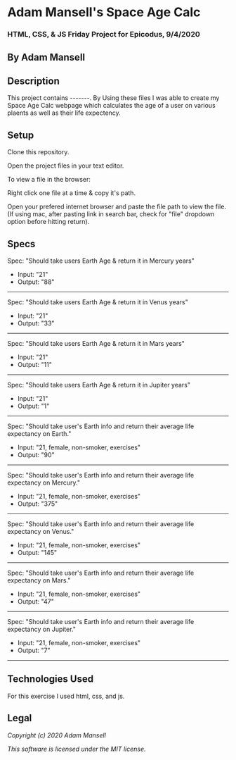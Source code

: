 # Adam Mansell's Space Age Calc

### HTML, CSS, & JS Friday Project for Epicodus, 9/4/2020

## **By Adam Mansell**

## Description
This project contains -------. By Using these files I was able to create my Space Age Calc webpage which calculates the age of a user on various plaents as well as their life expectency.

## Setup
Clone this repository.

Open the project files in your text editor.

To view a file in the browser:

Right click one file at a time & copy it's path.

Open your prefered internet browser and paste the file path to view the file.
(If using mac, after pasting link in search bar, check for "file" dropdown option before hitting return).

## Specs
Spec: "Should take users Earth Age & return it in Mercury years"
- Input: "21"
- Output: "88"<br>
________________________________

Spec: "Should take users Earth Age & return it in Venus years"
- Input: "21"
- Output: "33"<br>
________________________________

Spec: "Should take users Earth Age & return it in Mars years"
- Input: "21"
- Output: "11"<br>
________________________________

Spec: "Should take users Earth Age & return it in Jupiter years"
- Input: "21"
- Output: "1"<br>
________________________________

Spec: "Should take user's Earth info and return their average life expectancy on Earth."
- Input: "21, female, non-smoker, exercises"
- Output: "90"<br>
________________________________

Spec: "Should take user's Earth info and return their average life expectancy on Mercury."
- Input: "21, female, non-smoker, exercises"
- Output: "375"<br>
________________________________

Spec: "Should take user's Earth info and return their average life expectancy on Venus."
- Input: "21, female, non-smoker, exercises"
- Output: "145"<br>
________________________________

Spec: "Should take user's Earth info and return their average life expectancy on Mars."
- Input: "21, female, non-smoker, exercises"
- Output: "47"<br>
________________________________

Spec: "Should take user's Earth info and return their average life expectancy on Jupiter."
- Input: "21, female, non-smoker, exercises"
- Output: "7"<br>
________________________________

## Technologies Used
For this exercise I used html, css, and js.

## Legal
_Copyright (c) 2020 Adam Mansell_


_This software is licensed under the MIT license._